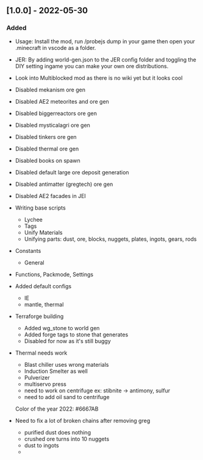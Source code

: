## [1.0.0] - 2022-05-30

### Added
- Usage:  Install the mod, run /probejs dump in your game then open your .minecraft in vscode as a folder.
- JER: By adding world-gen.json to the JER config folder and toggling the DIY setting ingame you can make your own ore distributions.
- Look into Multiblocked mod as there is no wiki yet but it looks cool

- Disabled mekanism ore gen
- Disabled AE2 meteorites and ore gen
- Disabled biggerreactors ore gen
- Disabled mysticalagri ore gen
- Disabled tinkers ore gen
- Disabled thermal ore gen
- Disabled books on spawn
- Disabled default large ore deposit generation
- Disabled antimatter (gregtech) ore gen
- Disabled AE2 facades in JEI
- Writing base scripts
    - Lychee
    - Tags
    - Unify Materials
    - Unifying parts: dust, ore, blocks, nuggets, plates, ingots, gears, rods
- Constants
    - General
- Functions, Packmode, Settings
- Added default configs
    - IE
    - mantle, thermal
- Terraforge building
    - Added wg_stone to world gen
    - Added forge tags to stone that generates
    - Disabled for now as it's still buggy
- Thermal needs work
    - Blast chiller uses wrong materials
    - Induction Smelter as well
    - Pulverizer
    - multiservo press
    - need to work on centrifuge ex: stibnite -> antimony, sulfur
    - need to add oil sand to centrifuge

    Color of the year 2022:
    #6667AB
    
- Need to fix a lot of broken chains after removing greg
    - purified dust does nothing
    - crushed ore turns into 10 nuggets
    - dust to ingots
    - 